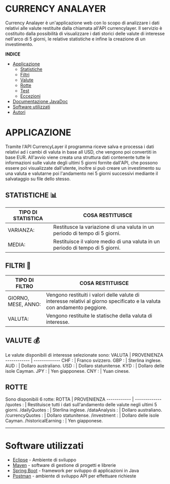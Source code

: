 # CURRENCY ANALAYER 
Currency Analayer è un'applicazione web con lo scopo di analizzare i dati relativi alle valute restituite dalla chiamata all'API currencylayer.
Il servizio è costituito dalla possibilità di visualizzare i dati storici delle valute di interesse nell'arco di 5 giorni, le relative statistiche e infine la creazione di un
investimento.

**INDICE**
- [Applicazione](#APPLICAZIONE)
  - [Statistiche](#STATISTICHE-bar_chart)
  - [Filtri](#FILTRI-memo)
  - [Valute](#VALUTE-moneybag)
  - [Rotte](#Rotte-globe_with_meridians)
  - [Test](#Test)
  - [Eccezioni](#eccezioni)
- [Documentazione JavaDoc](#documentazione)
- [Software utilizzati](#software)
- [Autori](#autori)
  
  
# APPLICAZIONE
Tramite l'API CurrencyLayer il programma riceve salva e processa i dati relativi ad i cambi di valuta in base all USD, che vengono poi convertiti in base EUR. All'avvio viene creata una struttura dati contenente tutte le informazioni sulle valute degli ultimi 5 giorni fornite dall'API, che possono essere poi visualizzate dall'utente, inoltre si può creare un investimento su una valuta e valutarne poi l'andamento nei 5 giorni successivi mediante il salvataggio su file dello stesso.

## STATISTICHE :bar_chart:
TIPO DI STATISTICA | COSA RESTITUISCE 
------------ | -------------
VARIANZA: | Restitusce la variazione di una valuta in un periodo di tempo di 5 giorni.
MEDIA: | Restituisce il valore medio di una valuta in un periodo di tempo di 5 giorni.

## FILTRI :memo:
TIPO DI FILTRO | COSA RESTITUISCE
------------ | -------------
GIORNO, MESE, ANNO: |  Vengono restituiti i valori delle valute di interesse relativi al giorno specificato e la valuta con andamento peggiore.
VALUTA: | Vengono restituite le statische della valuta di interesse.


## VALUTE :moneybag:
Le valute disponibili di interesse selezionate sono:
VALUTA | PROVENIENZA
------------ | -------------
CHF : | Franco svizzero.
GBP : | Sterlina inglese.
AUD : | Dollaro australiano.
USD : | Dollaro statunitense.
KYD : | Dollaro delle isole Cayman.
JPY : | Yen giapponese.
CNY : | Yuan cinese.


## ROTTE 
Sono disponibili 6 rotte:
ROTTA | PROVENIENZA
------------ | -------------
/quotes : | Restituisce tutti i dati sull'andamento delle valute negli ultimi 5 giorni.
/dailyQuotes : | Sterlina inglese.
/dataAnalysis : | Dollaro australiano.
/currencyQuotes : | Dollaro statunitense.
/investment : | Dollaro delle isole Cayman.
/historicalEarning : | Yen giapponese.

---

# Software utilizzati
* [Eclipse](https://www.eclipse.org/downloads/) - Ambiente di sviluppo
* [Maven](https://maven.apache.org/) - software di gestione di progetti e librerie
* [Spring Boot](https://spring.io/projects/spring-boot) - framework per sviluppo di applicazioni in Java
* [Postman](https://www.postman.com/) - ambiente di sviluppo API per effettuare richieste
